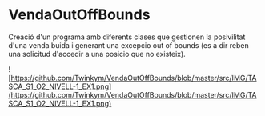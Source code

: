 # VendaOutOffBounds

Creació d'un programa amb diferents clases que gestionen la posivilitat d'una venda buida i generant una excepcio out of bounds 
(es a dir reben una solicitud d'accedir a una posicio que no existeix).

![https://github.com/Twinkym/VendaOutOffBounds/blob/master/src/IMG/TASCA_S1_O2_NIVELL-1_EX1.png](https://github.com/Twinkym/VendaOutOffBounds/blob/master/src/IMG/TASCA_S1_O2_NIVELL-1_EX1.png)
